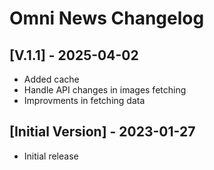 # Omni News Changelog

## [V.1.1] - 2025-04-02

- Added cache
- Handle API changes in images fetching
- Improvments in fetching data

## [Initial Version] - 2023-01-27

- Initial release
